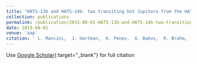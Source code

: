 ```yaml
---
title: "HATS-13b and HATS-14b: two transiting hot Jupiters from the HATSouth survey"
collection: publications
permalink: /publication/2015-08-01-HATS-13b-and-HATS-14b-two-transiting-hot-Jupiters-from-the-HATSouth-survey
date: 2015-08-01
venue: 'aap'
citation: ' L. Mancini,  J. Hartman,  K. Penev,  G. Bakos,  R. Brahm,  S. Ciceri,  Th. Henning,  Z. Csubry,  D. Bayliss,  G. Zhou,  M. Rabus,  M. de Val-Borro,  N. Espinoza,  A. Jordán,  V. Suc,  W. Bhatti,  B. Schmidt,  B. Sato,  T. Tan,  D. Wright,  C. Tinney,  B. Addison,  R. Noyes,  J. Lázár,  I. Papp,  P. Sári, &quot;HATS-13b and HATS-14b: two transiting hot Jupiters from the HATSouth survey.&quot; aap, 2015.'
---
```

Use [Google Scholar](https://scholar.google.com/scholar?q=HATS+13b+and+HATS+14b:+two+transiting+hot+Jupiters+from+the+HATSouth+survey){:target="_blank"} for full citation